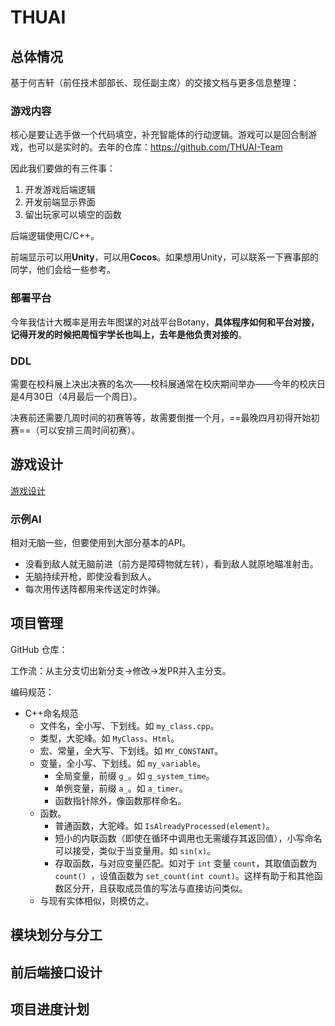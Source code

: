 # THUAI

## 总体情况

基于何吉轩（前任技术部部长、现任副主席）的交接文档与更多信息整理：

### 游戏内容

核心是要让选手做一个代码填空，补充智能体的行动逻辑。游戏可以是回合制游戏，也可以是实时的。去年的仓库：https://github.com/THUAI-Team

因此我们要做的有三件事：

1. 开发游戏后端逻辑
2. 开发前端显示界面
3. 留出玩家可以填空的函数

后端逻辑使用C/C++。

前端显示可以用**Unity**，可以用**Cocos**。如果想用Unity，可以联系一下赛事部的同学，他们会给一些参考。

### 部署平台

今年我估计大概率是用去年图谋的对战平台Botany，**具体程序如何和平台对接，记得开发的时候把周恒宇学长也叫上，去年是他负责对接的**。

### DDL

需要在校科展上决出决赛的名次——校科展通常在校庆期间举办——今年的校庆日是4月30日（4月最后一个周日）。

决赛前还需要几周时间的初赛等等，故需要倒推一个月，==最晚四月初得开始初赛==（可以安排三周时间初赛）。

## 游戏设计

[游戏设计](./THUAI-游戏设计.md)

### 示例AI

相对无脑一些，但要使用到大部分基本的API。

* 没看到敌人就无脑前进（前方是障碍物就左转），看到敌人就原地瞄准射击。
* 无脑持续开枪，即使没看到敌人。
* 每次用传送阵都用来传送定时炸弹。

## 项目管理

GitHub 仓库：

工作流：从主分支切出新分支→修改→发PR并入主分支。

编码规范：

* C++命名规范
  * 文件名，全小写、下划线。如 `my_class.cpp`。
  * 类型，大驼峰。如 `MyClass`、`Html`。
  * 宏、常量，全大写、下划线。如 `MY_CONSTANT`。
  * 变量，全小写、下划线。如 `my_variable`。
    * 全局变量，前缀 `g_`。如 `g_system_time`。
    * 单例变量，前缀 `a_`。如 `a_timer`。
    * 函数指针除外，像函数那样命名。
  * 函数。
    * 普通函数，大驼峰。如 `IsAlreadyProcessed(element)`。
    * 短小的内联函数（即使在循环中调用也无需缓存其返回值），小写命名可以接受，类似于当变量用。如 `sin(x)`。
    * 存取函数，与对应变量匹配。如对于 `int` 变量 `count`，其取值函数为 `count() `，设值函数为 `set_count(int count)`。这样有助于和其他函数区分开，且获取成员值的写法与直接访问类似。
  * 与现有实体相似，则模仿之。

## 模块划分与分工



## 前后端接口设计



## 项目进度计划

